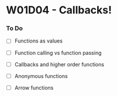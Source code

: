 # W01D04 - Callbacks!

### To Do
- [ ] Functions as values
- [ ] Function calling vs function passing
- [ ] Callbacks and higher order functions
- [ ] Anonymous functions
- [ ] Arrow functions



























